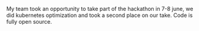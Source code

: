 My team took an opportunity to take part of the hackathon in 7-8 june, we did kubernetes optimization and took a second place on our take. Code is fully open source.
